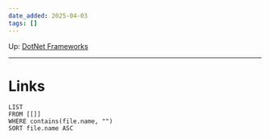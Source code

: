 ```yaml
---
date_added: 2025-04-03
tags: []
---
```

Up: [DotNet Frameworks](DotNet%20Frameworks.md)
___
 
# Links
```dataview
LIST
FROM [[]]
WHERE contains(file.name, "")
SORT file.name ASC
```
